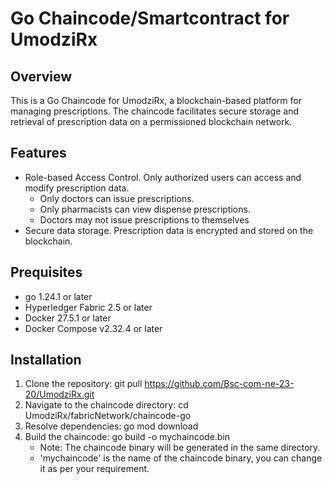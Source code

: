 # Go Chaincode/Smartcontract for UmodziRx

## Overview 
This is a Go Chaincode for UmodziRx, a blockchain-based platform for managing prescriptions. The chaincode facilitates secure storage and retrieval of prescription data on a permissioned blockchain network.

## Features
- Role-based Access Control. Only authorized users can access and modify prescription data. 
    - Only doctors can issue prescriptions.
    - Only pharmacists can view dispense prescriptions.
    - Doctors may not issue prescriptions to themselves
- Secure data storage. Prescription data is encrypted and stored on the blockchain.

## Prequisites
- go 1.24.1 or later
- Hyperledger Fabric 2.5 or later
- Docker 27.5.1 or later
- Docker Compose v2.32.4 or later

## Installation
1. Clone the repository: git pull https://github.com/Bsc-com-ne-23-20/UmodziRx.git
2. Navigate to the chaincode directory: cd UmodziRx/fabricNetwork/chaincode-go
3. Resolve dependencies: go mod download
4. Build the chaincode: go build -o mychaincode.bin
    - Note: The chaincode binary will be generated in the same directory.
    - 'mychaincode' is the name of the chaincode binary, you can change it as per your requirement.